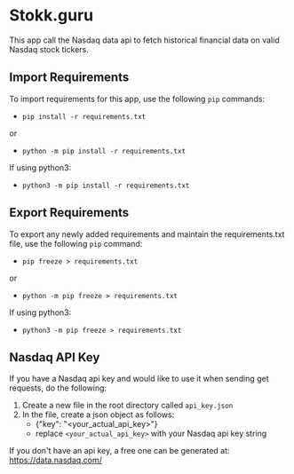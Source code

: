 # Stokk.guru

This app call the Nasdaq data api to fetch historical financial data on valid Nasdaq stock tickers.

## Import Requirements

To import requirements for this app, use the following `pip` commands:

- `pip install -r requirements.txt`

or

- `python -m pip install -r requirements.txt`

If using python3:
- `python3 -m pip install -r requirements.txt`

## Export Requirements

To export any newly added requirements and maintain the requirements.txt file, use the following `pip` command:

- `pip freeze > requirements.txt`

or

- `python -m pip freeze > requirements.txt`

If using python3:
- `python3 -m pip freeze > requirements.txt`

## Nasdaq API Key

If you have a Nasdaq api key and would like to use it when sending get requests, do the following:

1. Create a new file in the root directory called `api_key.json`
2. In the file, create a json object as follows:
    - {"key": "<your_actual_api_key>"}
    - replace `<your_actual_api_key>` with your Nasdaq api key string

If you don't have an api key, a free one can be generated at: https://data.nasdaq.com/